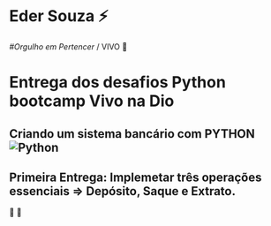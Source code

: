 # Eder Souza :zap:

*#Orgulho em Pertencer* / VIVO :purple_heart:

# Entrega dos desafios Python bootcamp Vivo na Dio 

## Criando um sistema bancário com PYTHON![Python](https://img.shields.io/badge/python-3670A0?style=for-the-badge&logo=python&logoColor=ffdd54)

## Primeira Entrega: Implemetar três operações essenciais => Depósito, Saque e Extrato.

 :punch: :muscle: